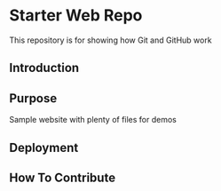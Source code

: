 # Starter Web Repo
This repository is for showing how Git and GitHub work

## Introduction

## Purpose
Sample website with plenty of files for demos

## Deployment

## How To Contribute
